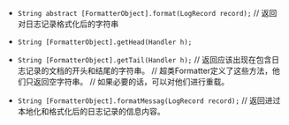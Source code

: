 - `String abstract [FormatterObject].format(LogRecord record);`
// 返回对日志记录格式化后的字符串

- `String [FormatterObject].getHead(Handler h);`
- `String [FormatterObject].getTail(Handler h);`
// 返回应该出现在包含日志记录的文档的开头和结尾的字符串。
// 超类Formatter定义了这些方法，他们只返回空字符串。
// 如果必要的话，可以对他们进行重载。

- `String [FormatterObject].formatMessag(LogRecord record);`
// 返回进过本地化和格式化后的日志记录的信息内容。

